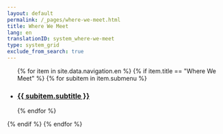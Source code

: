 ```yaml
---
layout: default
permalink: /_pages/where-we-meet.html
title: Where We Meet
lang: en
translationID: system_where-we-meet
type: system_grid
exclude_from_search: true
---
```

<section class="cards" id="cards">
  <ul>
{% for item in site.data.navigation.en %}
  {% if item.title == "Where We Meet" %}
   {% for subitem in item.submenu %}<a href="{{ subitem.sublink }}"><li>
  <h3>{{ subitem.subtitle }}</h3>
</li></a>
   {% endfor %}</ul>
 {% endif %}
{% endfor %}
</section>
